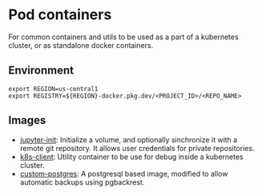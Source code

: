 # Pod containers

For common containers and utils to be used as a part of a kubernetes cluster, or as standalone docker containers. 


## Environment

```
export REGION=us-central1
export REGISTRY=${REGION}-docker.pkg.dev/<PROJECT_ID>/<REPO_NAME>
```

## Images

- [jupyter-init](jupyter-init/): Initialize a volume, and optionally sinchronize it with a remote git repository. It allows user credentials for private repositories. 
- [k8s-client](k8s-client/): Utility container to be use for debug inside a kubernetes cluster. 
- [custom-postgres](custom-postgres/): A postgresql based image, modified to allow automatic backups using pgbackrest.
